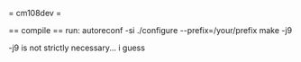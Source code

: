 = cm108dev =

== compile ==
run:
	autoreconf -si
	./configure --prefix=/your/prefix
	make -j9 

-j9 is not strictly necessary... i guess



